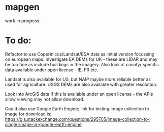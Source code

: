 # mapgen

work in progress

# To do:

Refactor to use Coperinicus/Landsat/ESA data as initial version focussing on european maps.  Investigate EA DEMs for UK - these are LIDAR and may be too fine as include buildings in the imagery.  Also look at countyr specific data available under open license - IE, FR etc.

Landsat is also available for US, but NAIP maybe more reliable better as used for agriculture.  USGS DEMs are also available with greater resolution.

Look into ArcGIS data if this is available under an open license - the APIs allow viewing may not allow download.

Could also use Google Earth Engine; link for testing image collection to image for download is: https://gis.stackexchange.com/questions/295705/image-collection-to-single-image-in-google-earth-engine

